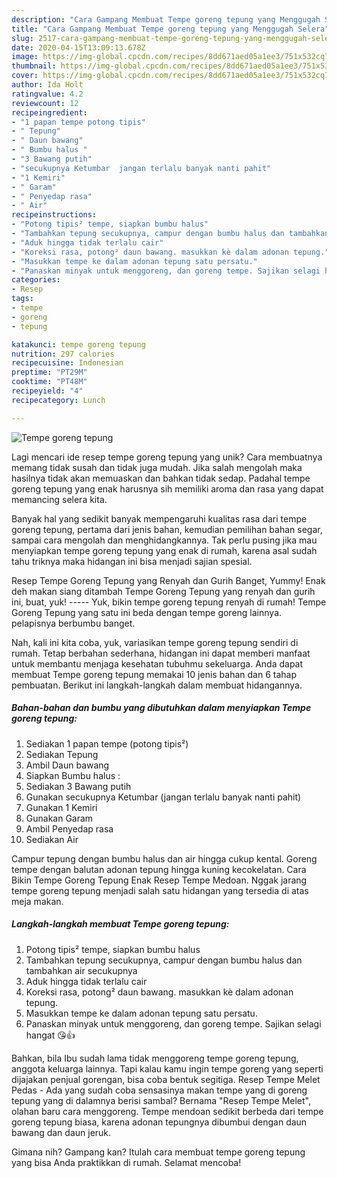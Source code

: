 ```yaml
---
description: "Cara Gampang Membuat Tempe goreng tepung yang Menggugah Selera"
title: "Cara Gampang Membuat Tempe goreng tepung yang Menggugah Selera"
slug: 2517-cara-gampang-membuat-tempe-goreng-tepung-yang-menggugah-selera
date: 2020-04-15T13:09:13.678Z
image: https://img-global.cpcdn.com/recipes/8dd671aed05a1ee3/751x532cq70/tempe-goreng-tepung-foto-resep-utama.jpg
thumbnail: https://img-global.cpcdn.com/recipes/8dd671aed05a1ee3/751x532cq70/tempe-goreng-tepung-foto-resep-utama.jpg
cover: https://img-global.cpcdn.com/recipes/8dd671aed05a1ee3/751x532cq70/tempe-goreng-tepung-foto-resep-utama.jpg
author: Ida Holt
ratingvalue: 4.2
reviewcount: 12
recipeingredient:
- "1 papan tempe potong tipis"
- " Tepung"
- " Daun bawang"
- " Bumbu halus "
- "3 Bawang putih"
- "secukupnya Ketumbar  jangan terlalu banyak nanti pahit"
- "1 Kemiri"
- " Garam"
- " Penyedap rasa"
- " Air"
recipeinstructions:
- "Potong tipis² tempe, siapkan bumbu halus"
- "Tambahkan tepung secukupnya, campur dengan bumbu halus dan tambahkan air secukupnya"
- "Aduk hingga tidak terlalu cair"
- "Koreksi rasa, potong² daun bawang. masukkan kè dalam adonan tepung."
- "Masukkan tempe ke dalam adonan tepung satu persatu."
- "Panaskan minyak untuk menggoreng, dan goreng tempe. Sajikan selagi hangat 😘👍"
categories:
- Resep
tags:
- tempe
- goreng
- tepung

katakunci: tempe goreng tepung 
nutrition: 297 calories
recipecuisine: Indonesian
preptime: "PT29M"
cooktime: "PT48M"
recipeyield: "4"
recipecategory: Lunch

---
```



![Tempe goreng tepung](https://img-global.cpcdn.com/recipes/8dd671aed05a1ee3/751x532cq70/tempe-goreng-tepung-foto-resep-utama.jpg)

Lagi mencari ide resep tempe goreng tepung yang unik? Cara membuatnya memang tidak susah dan tidak juga mudah. Jika salah mengolah maka hasilnya tidak akan memuaskan dan bahkan tidak sedap. Padahal tempe goreng tepung yang enak harusnya sih memiliki aroma dan rasa yang dapat memancing selera kita.

Banyak hal yang sedikit banyak mempengaruhi kualitas rasa dari tempe goreng tepung, pertama dari jenis bahan, kemudian pemilihan bahan segar, sampai cara mengolah dan menghidangkannya. Tak perlu pusing jika mau menyiapkan tempe goreng tepung yang enak di rumah, karena asal sudah tahu triknya maka hidangan ini bisa menjadi sajian spesial.

Resep Tempe Goreng Tepung yang Renyah dan Gurih Banget, Yummy! Enak deh makan siang ditambah Tempe Goreng Tepung yang renyah dan gurih ini, buat, yuk! ----- Yuk, bikin tempe goreng tepung renyah di rumah! Tempe Goreng Tepung yang satu ini beda dengan tempe goreng lainnya. pelapisnya berbumbu banget.


Nah, kali ini kita coba, yuk, variasikan tempe goreng tepung sendiri di rumah. Tetap berbahan sederhana, hidangan ini dapat memberi manfaat untuk membantu menjaga kesehatan tubuhmu sekeluarga. Anda dapat membuat Tempe goreng tepung memakai 10 jenis bahan dan 6 tahap pembuatan. Berikut ini langkah-langkah dalam membuat hidangannya.

<!--inarticleads1-->

##### Bahan-bahan dan bumbu yang dibutuhkan dalam menyiapkan Tempe goreng tepung:

1. Sediakan 1 papan tempe (potong tipis²)
1. Sediakan  Tepung
1. Ambil  Daun bawang
1. Siapkan  Bumbu halus :
1. Sediakan 3 Bawang putih
1. Gunakan secukupnya Ketumbar  (jangan terlalu banyak nanti pahit)
1. Gunakan 1 Kemiri
1. Gunakan  Garam
1. Ambil  Penyedap rasa
1. Sediakan  Air


Campur tepung dengan bumbu halus dan air hingga cukup kental. Goreng tempe dengan balutan adonan tepung hingga kuning kecokelatan. Cara Bikin Tempe Goreng Tepung Enak Resep Tempe Medoan. Nggak jarang tempe goreng tepung menjadi salah satu hidangan yang tersedia di atas meja makan. 

<!--inarticleads2-->

##### Langkah-langkah membuat Tempe goreng tepung:

1. Potong tipis² tempe, siapkan bumbu halus
1. Tambahkan tepung secukupnya, campur dengan bumbu halus dan tambahkan air secukupnya
1. Aduk hingga tidak terlalu cair
1. Koreksi rasa, potong² daun bawang. masukkan kè dalam adonan tepung.
1. Masukkan tempe ke dalam adonan tepung satu persatu.
1. Panaskan minyak untuk menggoreng, dan goreng tempe. Sajikan selagi hangat 😘👍


Bahkan, bila Ibu sudah lama tidak menggoreng tempe goreng tepung, anggota keluarga lainnya. Tapi kalau kamu ingin tempe goreng yang seperti dijajakan penjual gorengan, bisa coba bentuk segitiga. Resep Tempe Melet Pedas - Ada yang sudah coba sensasinya makan tempe yang di goreng tepung yang di dalamnya berisi sambal? Bernama &#34;Resep Tempe Melet&#34;, olahan baru cara menggoreng. Tempe mendoan sedikit berbeda dari tempe goreng tepung biasa, karena adonan tepungnya dibumbui dengan daun bawang dan daun jeruk. 

Gimana nih? Gampang kan? Itulah cara membuat tempe goreng tepung yang bisa Anda praktikkan di rumah. Selamat mencoba!
